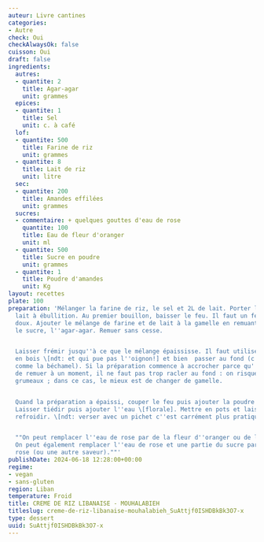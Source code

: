 ```yaml
---
auteur: Livre cantines
categories:
- Autre
check: Oui
checkAlwaysOk: false
cuisson: Oui
draft: false
ingredients:
  autres:
  - quantite: 2
    title: Agar-agar
    unit: grammes
  epices:
  - quantite: 1
    title: Sel
    unit: c. à café
  lof:
  - quantite: 500
    title: Farine de riz
    unit: grammes
  - quantite: 8
    title: Lait de riz
    unit: litre
  sec:
  - quantite: 200
    title: Amandes effilées
    unit: grammes
  sucres:
  - commentaire: + quelques gouttes d'eau de rose
    quantite: 100
    title: Eau de fleur d'oranger
    unit: ml
  - quantite: 500
    title: Sucre en poudre
    unit: grammes
  - quantite: 1
    title: Poudre d'amandes
    unit: Kg
layout: recettes
plate: 100
preparation: 'Mélanger la farine de riz, le sel et 2L de lait. Porter le reste du
  lait à ébullition. Au premier bouillon, baisser le feu. Il faut un feu large et
  doux. Ajouter le mélange de farine et de lait à la gamelle en remuant. Ajouter également
  le sucre, l''agar-agar. Remuer sans cesse.


  Laisser frémir jusqu''à ce que le mélange épaississe. Il faut utiliser une spatule
  en bois \[ndt: et qui pue pas l''oignon!] et bien  passer au fond (c''est un peu
  comme la béchamel). Si la préparation commence à accrocher parce qu''on a oublié
  de remuer à un moment, il ne faut pas trop racler au fond : on risque de faire des
  grumeaux ; dans ce cas, le mieux est de changer de gamelle.


  Quand la préparation a épaissi, couper le feu puis ajouter la poudre d''amande.
  Laisser tiédir puis ajouter l''eau \[florale]. Mettre en pots et laisser complètement
  refroidir. \[ndt: verser avec un pichet c''est carrément plus pratique qu''une louche]


  ""On peut remplacer l''eau de rose par de la fleur d''oranger ou de l''amaretto.
  On peut également remplacer l''eau de rose et une partie du sucre par un sirop de
  rose (ou une autre saveur).""'
publishDate: 2024-06-18 12:28:00+00:00
regime:
- vegan
- sans-gluten
region: Liban
temperature: Froid
title: CREME DE RIZ LIBANAISE - MOUHALABIEH
titleslug: creme-de-riz-libanaise-mouhalabieh_SuAttjf0ISHDBkBk3O7-x
type: dessert
uuid: SuAttjf0ISHDBkBk3O7-x
---
```

